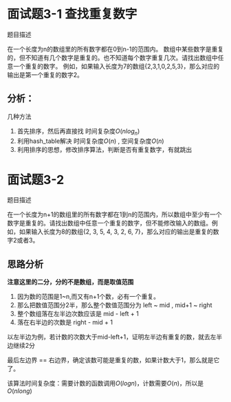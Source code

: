 # 面试题3-1 查找重复数字
题目描述

在一个长度为n的数组里的所有数字都在0到n-1的范围内。 数组中某些数字是重复的，但不知道有几个数字是重复的。也不知道每个数字重复几次。请找出数组中任意一个重复的数字。 例如，如果输入长度为7的数组{2,3,1,0,2,5,3}，那么对应的输出是第一个重复的数字2。


## 分析：
几种方法
1. 首先排序，然后再直接找 时间复杂度$O(nlog_n)$
2. 利用hash_table解决   时间复杂度$O(n)$ , 空间复杂度$O(n)$
3. 利用排序的思想，修改排序算法，判断是否有重复数字，有就跳出


# 面试题3-2 
题目描述

在一个长度为n+1的数组里的所有数字都在1到n的范围内，所以数组中至少有一个数字是重复的。请找出数组中任意一个重复的数字，但不能修改输入的数组。例如，如果输入长度为8的数组{2, 3, 5, 4, 3, 2, 6, 7}，那么对应的输出是重复的数字2或者3。


## 思路分析
**注意这里的二分，分的不是数组，而是取值范围**

1. 因为数的范围是1~n,而又有n+1个数，必有一个重复。
2. 那么把数值范围分2半，那么整个数值范围分为 left ~ mid , mid+1 ~ right 
3. 整个数组落在左半边次数应该是 mid - left + 1
4. 落在右半边的次数是 right - mid + 1

以左半边为例，若计数的次数大于mid-left+1，证明左半边有重复的数，就去左半边继续2分

最后左边界 == 右边界，确定该数可能是重复的数，如果计数大于1，那么就是它了。

该算法时间复杂度：需要计数的函数调用$O(logn)$，计数需要$O(n)$，所以是$O(nlong)$